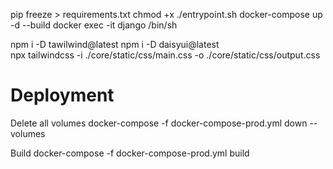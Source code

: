 pip freeze > requirements.txt
chmod +x ./entrypoint.sh
docker-compose up -d --build
docker exec -it django /bin/sh

npm i -D tawilwind@latest
npm i -D daisyui@latest  
npx tailwindcss -i ./core/static/css/main.css -o ./core/static/css/output.css


# Deployment
Delete all volumes
docker-compose -f docker-compose-prod.yml down --volumes

Build
docker-compose -f docker-compose-prod.yml build



